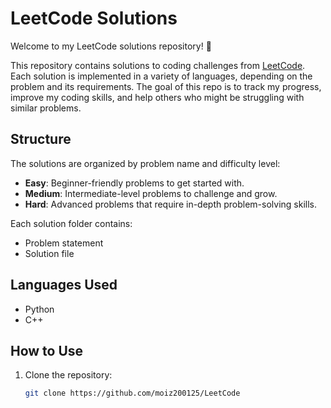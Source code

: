 # LeetCode Solutions

Welcome to my LeetCode solutions repository! 🚀

This repository contains solutions to coding challenges from [LeetCode](https://leetcode.com/). Each solution is implemented in a variety of languages, depending on the problem and its requirements. The goal of this repo is to track my progress, improve my coding skills, and help others who might be struggling with similar problems.

## Structure

The solutions are organized by problem name and difficulty level:
- **Easy**: Beginner-friendly problems to get started with.
- **Medium**: Intermediate-level problems to challenge and grow.
- **Hard**: Advanced problems that require in-depth problem-solving skills.

Each solution folder contains:
- Problem statement
- Solution file

## Languages Used

- Python
- C++

## How to Use

1. Clone the repository:
   ```bash
   git clone https://github.com/moiz200125/LeetCode
